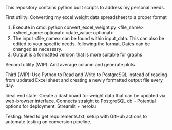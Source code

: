 This repository contains python built scripts to address my personal needs.

First utility: Converting my excel weight data spreadsheet to a proper format
1. Execute in cmd: 
python convert_excel_weight.py <file_name> <sheet_name: optional> <date_value: optional>
2. The input <file_name> can be found within input_data. This can also be edited to your specific needs, following the format. Dates can be changed as necessary.
3. Output is a formatted version that is more suitable for graphs

Second utility (WIP): Add average column and generate plots


Third (WIP): Use Python to Read and Write to PostgreSQL instead of reading from updated Excel sheet and creating a newly formatted output file every day.

Ideal end state:
Create a dashboard for weight data that can be updated via web-browser interface.
Connects straight to PostgreSQL db
    - Potential options for deployment: Streamlit + heroku


Testing: Need to get requirements.txt, setup with GitHub actions to automate testing on conversion pipeline.